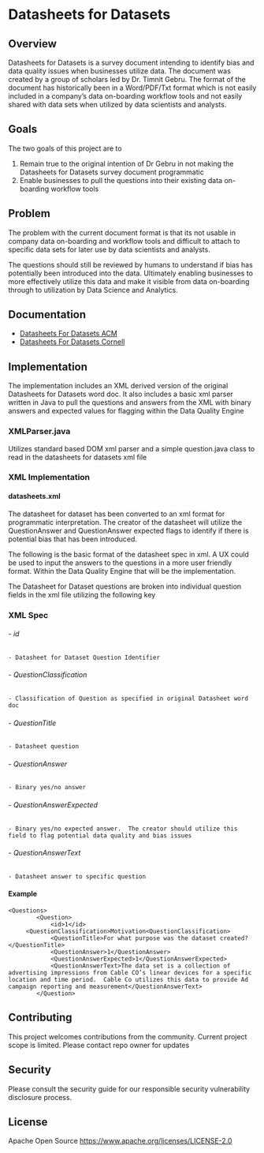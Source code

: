 # Datasheets for Datasets

## Overview
Datasheets for Datasets is a survey document intending to identify bias and data quality issues when businesses utilize data.  The document was created by a group of scholars led by Dr. Timnit Gebru.  The format of the document has historically been in a Word/PDF/Txt format which is not easily included in a company’s data on-boarding workflow tools and not easily shared with data sets when utilized by data scientists and analysts.

## Goals

The two goals of this project are to 

1. Remain true to the original intention of Dr Gebru in not making the Datasheets for Datasets survey document programmatic
2. Enable businesses to pull the questions into their existing data on-boarding workflow tools

## Problem

The problem with the current document format is that its not usable in company data on-boarding and workflow tools and difficult to attach to specific data sets for later use by data scientists and analysts.

The questions should still be reviewed by humans to understand if bias has potentially been introduced into the data.  Ultimately enabling businesses to more effectively utilize this data and make it visible from data on-boarding through to utilization by Data Science and Analytics.

## Documentation

- [Datasheets For Datasets ACM](https://dl.acm.org/doi/fullHtml/10.1145/3458723)
- [Datasheets For Datasets Cornell](https://arxiv.org/abs/1803.09010)

## Implementation

The implementation includes an XML derived version of the original Datasheets for Datasets word doc.  It also includes a basic xml parser written in Java to pull the questions and answers from the XML with binary answers and expected values for flagging within the Data Quality Engine

### XMLParser.java

Utilizes standard based DOM xml parser and a simple question.java class to read in the datasheets for datasets xml file

### XML Implementation

#### datasheets.xml

The datasheet for dataset has been converted to an xml format for programmatic interpretation.  The creator of the datasheet will utilize the QuestionAnswer and QuestionAnswer expected flags to identify if there is potential bias that has been introduced.

The following is the basic format of the datasheet spec in xml.  A UX could be used to input the answers to the questions in a more user friendly format.  Within the Data Quality Engine that will be the implementation.

The Datasheet for Dataset questions are broken into individual question fields in the xml file utilizing the following key


### XML Spec

###### - id
	- Datasheet for Dataset Question Identifier
###### - QuestionClassification
	- Classification of Question as specified in original Datasheet word doc
###### - QuestionTitle
	- Datasheet question
###### - QuestionAnswer
	- Binary yes/no answer
###### - QuestionAnswerExpected
	- Binary yes/no expected answer.  The creator should utilize this field to flag potential data quality and bias issues
###### - QuestionAnswerText
	- Datasheet answer to specific question

#### Example
	<Questions>
	        <Question>
	            <id>1</id>
	     <QuestionClassification>Motivation<QuestionClassification>
	            <QuestionTitle>For what purpose was the dataset created?</QuestionTitle>
	            <QuestionAnswer>1</QuestionAnswer>
	            <QuestionAnswerExpected>1</QuestionAnswerExpected>
	            <QuestionAnswerText>The data set is a collection of advertising impressions from Cable CO’s linear devices for a specific location and time period.  Cable Co utilizes this data to provide Ad campaign reporting and measurement</QuestionAnswerText>
	        </Question>
	
	
## Contributing

This project welcomes contributions from the community.  Current project scope is limited.  Please contact repo owner for updates
## Security

Please consult the security guide for our responsible security vulnerability disclosure process.

## License

Apache Open Source https://www.apache.org/licenses/LICENSE-2.0
